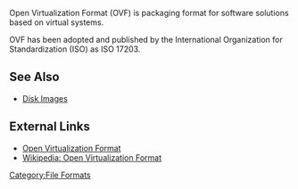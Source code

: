 Open Virtualization Format (OVF) is packaging format for software
solutions based on virtual systems.

OVF has been adopted and published by the International Organization for
Standardization (ISO) as ISO 17203.

## See Also

- [Disk Images](Disk_Images "wikilink")

## External Links

- [Open Virtualization Format](http://www.dmtf.org/standards/ovf)
- [Wikipedia: Open Virtualization
  Format](https://en.wikipedia.org/wiki/Open_Virtualization_Format)

[Category:File Formats](Category:File_Formats "wikilink")